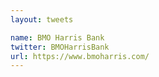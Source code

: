 ```yaml
---
layout: tweets

name: BMO Harris Bank
twitter: BMOHarrisBank
url: https://www.bmoharris.com/
---
```

